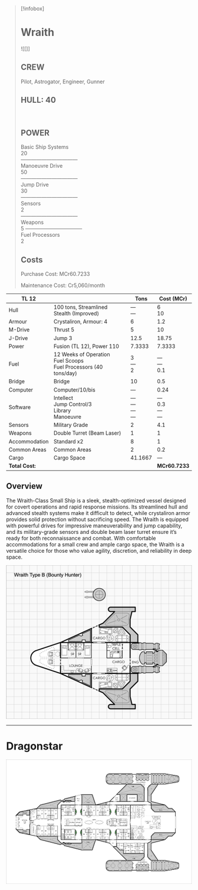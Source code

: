 
> [!infobox]
> # Wraith
> ![[]]
> ## CREW    
> Pilot, Astrogator, Engineer, Gunner  
> 
> ## HULL: 40
> &nbsp;
> ##  POWER  
> Basic Ship Systems  
> 20  
> ———————————  
> Manoeuvre Drive  
> 50  
> ———————————  
> Jump Drive  
> 30  
> ———————————  
> Sensors  
> 2  
> ———————————  
> Weapons  
> 5
> ———————————  
> Fuel Processors  
> 2
>
> ## Costs
> 
> Purchase Cost: MCr60.7233
> 
> Maintenance Cost: Cr5,060/month



| TL 12           |                                                                           | Tons                   | Cost (MCr)               |
| --------------- | ------------------------------------------------------------------------- | ---------------------- | ------------------------ |
| Hull            | 100 tons, Streamlined  <br>Stealth (Improved)                             | —  <br>—               | 6  <br>10                |
| Armour          | Crystaliron, Armour: 4                                                    | 6                      | 1.2                      |
| M-Drive         | Thrust 5                                                                  | 5                      | 10                       |
| J-Drive         | Jump 3                                                                    | 12.5                   | 18.75                    |
| Power           | Fusion (TL 12), Power 110                                                 | 7.3333                 | 7.3333                   |
| Fuel            | 12 Weeks of Operation  <br>Fuel Scoops  <br>Fuel Processors (40 tons/day) | 3  <br>—  <br>2        | —  <br>—  <br>0.1        |
| Bridge          | Bridge                                                                    | 10                     | 0.5                      |
| Computer        | Computer/10/bis                                                           | —                      | 0.24                     |
| Software        | Intellect  <br>Jump Control/3  <br>Library  <br>Manoeuvre                 | —  <br>—  <br>—  <br>— | —  <br>0.3  <br>—  <br>— |
| Sensors         | Military Grade                                                            | 2                      | 4.1                      |
| Weapons         | Double Turret (Beam Laser)                                                | 1                      | 1                        |
| Accommodation   | Standard x2                                                               | 8                      | 1                        |
| Common Areas    | Common Areas                                                              | 2                      | 0.2                      |
| Cargo           | Cargo Space                                                               | 41.1667                | —                        |
| **Total Cost:** |                                                                           |                        | **MCr60.7233**           |
## Overview
The Wraith-Class Small Ship is a sleek, stealth-optimized vessel designed for covert operations and rapid response missions. Its streamlined hull and advanced stealth systems make it difficult to detect, while crystaliron armor provides solid protection without sacrificing speed. The Wraith is equipped with powerful drives for impressive maneuverability and jump capability, and its military-grade sensors and double beam laser turret ensure it’s ready for both reconnaissance and combat. With comfortable accommodations for a small crew and ample cargo space, the Wraith is a versatile choice for those who value agility, discretion, and reliability in deep space.

![Wraith B.png](Wraith%20B.png)

---

# Dragonstar

![Dragonstar.png](./dragonstar.png)